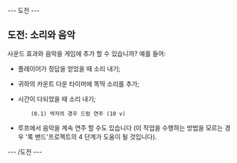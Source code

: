 \--- 도전 \---

## 도전: 소리와 음악

사운드 효과와 음악을 게임에 추가 할 수 있습니까? 예를 들어:

+ 플레이어가 정답을 얻었을 때 소리 내기;
+ 귀하의 카운트 다운 타이머에 똑딱 소리를 추가;
+ 시간이 다되었을 때 소리 내기;
    
    ```blocks
        (0.1) 박자의 경우 드럼 연주 (10 v)
    ```

+ 루프에서 음악을 계속 연주 할 수도 있습니다 (이 작업을 수행하는 방법을 모르는 경우 '록 밴드'프로젝트의 4 단계가 도움이 될 것입니다).

\--- /도전 \---